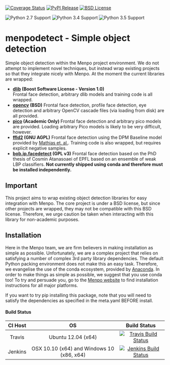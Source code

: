[![Coverage Status][coveralls_shield]][coveralls]
[![PyPI Release][pypi_shield]][pypi]
[![BSD License][bsd_shield]][bsd]


![Python 2.7 Support][python27]
![Python 3.4 Support][python34]
![Python 3.5 Support][python35]

[coveralls]: https://coveralls.io/r/menpo/menpodetect
[coveralls_shield]: http://img.shields.io/coveralls/menpo/menpodetect.svg?style=flat
[pypi]: https://pypi.python.org/pypi/menpodetect
[pypi_shield]: http://img.shields.io/pypi/v/menpodetect.svg?style=flat
[bsd]: https://github.com/menpo/menpodetect/blob/master/LICENSE.txt
[bsd_shield]: http://img.shields.io/badge/License-BSD-green.svg
[python27]: https://img.shields.io/badge/Python-2.7-green.svg
[python34]: https://img.shields.io/badge/Python-3.4-green.svg
[python35]: https://img.shields.io/badge/Python-3.5-green.svg

menpodetect - Simple object detection
=====================================
Simple object detection within the Menpo project environment. We do not attempt 
to implement novel techniques, but instead wrap existing projects so that they 
integrate nicely with Menpo. At the moment the current libraries are wrapped:

  - **[dlib](http://dlib.net/) (Boost Software License - Version 1.0)**  
    Frontal face detection, arbitrary dlib models and training code is all
    wrapped.
  - **[opencv](http://opencv.org/) (BSD)**
    Frontal face detection, profile face detection, eye detection and arbitrary
    OpenCV cascade files (via loading from disk) are all provided.
  - **[pico](https://github.com/nenadmarkus/pico) (Academic Only)**
    Frontal face detection and arbitrary pico models are provided. Loading
    arbitrary Pico models is likely to be very difficult, however.
  - **[ffld2](http://charles.dubout.ch/en/index.html) (GNU AGPL)**
    Frontal face detection using the DPM Baseline model provided by
    [Mathias et. al.](http://markusmathias.bitbucket.org/2014_eccv_face_detection/).
    Training code is also wrapped, but requires explicit negative samples.
  - **[bob.ip.facedetect](https://pythonhosted.org/bob.ip.facedetect/) (GPL v3)**
    Frontal face detection based on the PhD thesis of Cosmin Atanasoaei of
    EPFL based on an ensemble of weak LBP classifiers. **Not currently shipped
    using conda and therefore must be installed independently.**

Important
---------
This project aims to wrap existing object detection libraries for easy 
integration with Menpo. The core project is under a BSD license, but since 
other projects are wrapped, they may not be compatible with this BSD license. 
Therefore, we urge caution be taken when interacting with this library for 
non-academic purposes.

Installation
------------
Here in the Menpo team, we are firm believers in making installation as simple 
as possible. Unfortunately, we are a complex project that relies on satisfying 
a number of complex 3rd party library dependencies. The default Python packing 
environment does not make this an easy task. Therefore, we evangelise the use 
of the conda ecosystem, provided by 
[Anaconda](https://store.continuum.io/cshop/anaconda/). In order to make things 
as simple as possible, we suggest that you use conda too! To try and persuade 
you, go to the [Menpo website](http://www.menpo.io/installation/) to find 
installation instructions for all major platforms.

If you want to try pip installing this package, note that you will need
to satisfy the dependencies as specified in the meta.yaml BEFORE install.

#### Build Status

|  CI Host |                       OS                  |                      Build Status                     |
|:--------:|:-----------------------------------------:|:-----------------------------------------------------:|
| Travis   | Ubuntu 12.04 (x64)                        | [![Travis Build Status][travis_shield]][travis]       |
| Jenkins  | OSX 10.10 (x64) and Windows 10 (x86, x64) | [![Jenkins Build Status][jenkins_shield]][jenkins]    |


[travis]: https://travis-ci.org/menpo/menpodetect
[travis_shield]: http://img.shields.io/travis/menpo/menpodetect.svg?style=flat
[jenkins]: http://jenkins.menpo.org/view/menpo/job/menpodetect
[jenkins_shield]: http://jenkins.menpo.org/buildStatus/icon?job=menpodetect
